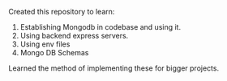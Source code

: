 Created this repository to learn:
1. Establishing Mongodb in codebase and using it.
2. Using backend express servers.
3. Using env files
4. Mongo DB Schemas

Learned the method of implementing these for bigger projects.
